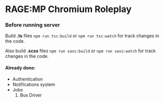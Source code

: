 # RAGE:MP Chromium Roleplay

### Before running server
Build __.ts__ files ` npm run tsc:build ` or ` npm run tsc:watch ` for track changes in the code.

Also build __.scss__ files ` npm run sass:build ` or ` npm run sass:watch ` for track changes in the code.

#### Already done:
- Authentication
- Notifications system
- Jobs
    1. Bus Driver
